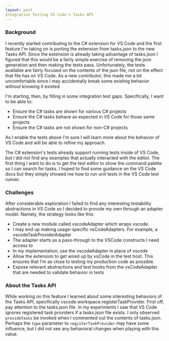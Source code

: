 ```yaml
---
layout: post
Integration Testing VS Code's Tasks API
---
```


### Background
I recently started contributing to the C# extension for VS Code and the first feature I'm taking on is porting the extension from tasks.json to the new Tasks API. Since the extension is already taking advantage of tasks.json I figured that this would be a fairly simple exercise of removing the json generation and then making the tests pass. Unfortunately, the tests available are fairly focused on the contents of the json file, not on the effect that file has on VS Code. As a new contributor, this made me a bit uncomfortable since I may accidentally break some existing behavior without knowing it existed.

I'm starting, then, by filling in some integration test gaps. Specifically, I want to be able to:
 - Ensure the C# tasks are shown for various C# projects
 - Ensure the C# tasks behave as expected in VS Code for those same projects
 - Ensure the C# tasks are not shown for non-C# projects

As I enable the tests above I'm sure I will learn more about the behavior of VS Code and will be able to refine my approach.

The C# extension's tests already support running tests inside of VS Code, but I did not find any examples that actually interacted with the editor. The first thing I want to do is to get the test editor to show the command palette so I can search for tasks. I hoped to find some guidance on the VS Code docs but they simply showed me how to run unit tests in the VS Code test runner.

### Challenges
After considerable exploration I failed to find any interesting testability abstractions in VS Code so I decided to provide my own through an adapter model. Namely, the strategy looks like this:

 - Create a new module called vscodeAdapter which wraps vscode.
  - I may end up making usage-specific vsCodeAdapters. For example, a vscodeTaskProviderAdapter
  - The adapter starts as a pass-through to the VSCode constructs I need access to
 - In my implementation, use the vscodeAdapter in place of vscode
 - Allow the extension to get wired up by vsCode in the test host. This ensures that I'm as close to testing my production code as possible.
 - Expose relevant abstractions and test hooks from the vsCodeAdapter that are needed to validate behavior in tests

### About the Tasks API

While working on this feature I learned about some interesting behaviors of the Tasks API, specifically vscode.workspace.registerTaskProvider. First off, pay attention to the tasks.json file. In my experiments I saw that VS Code ignores registered task providers if a tasks.json file exists. I only observed `provideTasks` be invoked when I commented out the contents of tasks.json. Perhaps the `type` parameter to `registerTaskProvider` may have some influence, but I did not see any behavioral changes when playing with this value.
